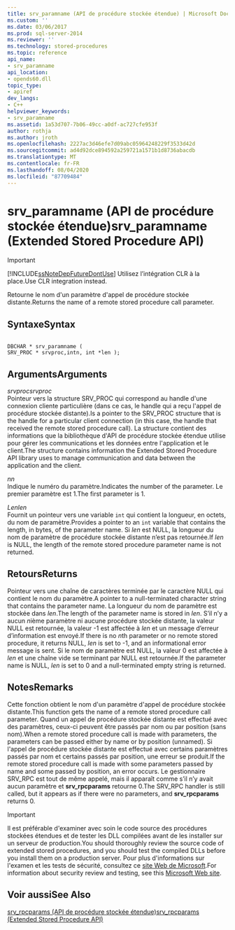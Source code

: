 ```yaml
---
title: srv_paramname (API de procédure stockée étendue) | Microsoft Docs
ms.custom: ''
ms.date: 03/06/2017
ms.prod: sql-server-2014
ms.reviewer: ''
ms.technology: stored-procedures
ms.topic: reference
api_name:
- srv_paramname
api_location:
- opends60.dll
topic_type:
- apiref
dev_langs:
- C++
helpviewer_keywords:
- srv_paramname
ms.assetid: 1a53d707-7b06-49cc-a0df-ac727cfe953f
author: rothja
ms.author: jroth
ms.openlocfilehash: 2227ac3d46efe7d09abc05964248229f3533d42d
ms.sourcegitcommit: ad4d92dce894592a259721a1571b1d8736abacdb
ms.translationtype: MT
ms.contentlocale: fr-FR
ms.lasthandoff: 08/04/2020
ms.locfileid: "87709484"
---
```

# <a name="srv_paramname-extended-stored-procedure-api"></a><span data-ttu-id="4d4c3-102">srv_paramname (API de procédure stockée étendue)</span><span class="sxs-lookup"><span data-stu-id="4d4c3-102">srv_paramname (Extended Stored Procedure API)</span></span>
    
> [!IMPORTANT]  
>  [!INCLUDE[ssNoteDepFutureDontUse](../../includes/ssnotedepfuturedontuse-md.md)] <span data-ttu-id="4d4c3-103">Utilisez l’intégration CLR à la place.</span><span class="sxs-lookup"><span data-stu-id="4d4c3-103">Use CLR integration instead.</span></span>  
  
 <span data-ttu-id="4d4c3-104">Retourne le nom d'un paramètre d'appel de procédure stockée distante.</span><span class="sxs-lookup"><span data-stu-id="4d4c3-104">Returns the name of a remote stored procedure call parameter.</span></span>  
  
## <a name="syntax"></a><span data-ttu-id="4d4c3-105">Syntaxe</span><span class="sxs-lookup"><span data-stu-id="4d4c3-105">Syntax</span></span>  
  
```  
  
DBCHAR * srv_paramname (  
SRV_PROC * srvproc,intn, int *len );  
```  
  
## <a name="arguments"></a><span data-ttu-id="4d4c3-106">Arguments</span><span class="sxs-lookup"><span data-stu-id="4d4c3-106">Arguments</span></span>  
 <span data-ttu-id="4d4c3-107">*srvproc*</span><span class="sxs-lookup"><span data-stu-id="4d4c3-107">*srvproc*</span></span>  
 <span data-ttu-id="4d4c3-108">Pointeur vers la structure SRV_PROC qui correspond au handle d'une connexion cliente particulière (dans ce cas, le handle qui a reçu l'appel de procédure stockée distante).</span><span class="sxs-lookup"><span data-stu-id="4d4c3-108">Is a pointer to the SRV_PROC structure that is the handle for a particular client connection (in this case, the handle that received the remote stored procedure call).</span></span> <span data-ttu-id="4d4c3-109">La structure contient des informations que la bibliothèque d'API de procédure stockée étendue utilise pour gérer les communications et les données entre l'application et le client.</span><span class="sxs-lookup"><span data-stu-id="4d4c3-109">The structure contains information the Extended Stored Procedure API library uses to manage communication and data between the application and the client.</span></span>  
  
 <span data-ttu-id="4d4c3-110">*n*</span><span class="sxs-lookup"><span data-stu-id="4d4c3-110">*n*</span></span>  
 <span data-ttu-id="4d4c3-111">Indique le numéro du paramètre.</span><span class="sxs-lookup"><span data-stu-id="4d4c3-111">Indicates the number of the parameter.</span></span> <span data-ttu-id="4d4c3-112">Le premier paramètre est 1.</span><span class="sxs-lookup"><span data-stu-id="4d4c3-112">The first parameter is 1.</span></span>  
  
 <span data-ttu-id="4d4c3-113">*Len*</span><span class="sxs-lookup"><span data-stu-id="4d4c3-113">*len*</span></span>  
 <span data-ttu-id="4d4c3-114">Fournit un pointeur vers une variable `int` qui contient la longueur, en octets, du nom de paramètre.</span><span class="sxs-lookup"><span data-stu-id="4d4c3-114">Provides a pointer to an `int` variable that contains the length, in bytes, of the parameter name.</span></span> <span data-ttu-id="4d4c3-115">Si *len* est NULL, la longueur du nom de paramètre de procédure stockée distante n’est pas retournée.</span><span class="sxs-lookup"><span data-stu-id="4d4c3-115">If *len* is NULL, the length of the remote stored procedure parameter name is not returned.</span></span>  
  
## <a name="returns"></a><span data-ttu-id="4d4c3-116">Retours</span><span class="sxs-lookup"><span data-stu-id="4d4c3-116">Returns</span></span>  
 <span data-ttu-id="4d4c3-117">Pointeur vers une chaîne de caractères terminée par le caractère NULL qui contient le nom du paramètre.</span><span class="sxs-lookup"><span data-stu-id="4d4c3-117">A pointer to a null-terminated character string that contains the parameter name.</span></span> <span data-ttu-id="4d4c3-118">La longueur du nom de paramètre est stockée dans *len*.</span><span class="sxs-lookup"><span data-stu-id="4d4c3-118">The length of the parameter name is stored in *len*.</span></span> <span data-ttu-id="4d4c3-119">S’il n’y a aucun *n*ième paramètre ni aucune procédure stockée distante, la valeur NULL est retournée, la valeur -1 est affectée à *len* et un message d’erreur d’information est envoyé.</span><span class="sxs-lookup"><span data-stu-id="4d4c3-119">If there is no *n*th parameter or no remote stored procedure, it returns NULL, *len* is set to -1, and an informational error message is sent.</span></span> <span data-ttu-id="4d4c3-120">Si le nom de paramètre est NULL, la valeur 0 est affectée à *len* et une chaîne vide se terminant par NULL est retournée.</span><span class="sxs-lookup"><span data-stu-id="4d4c3-120">If the parameter name is NULL, *len* is set to 0 and a null-terminated empty string is returned.</span></span>  
  
## <a name="remarks"></a><span data-ttu-id="4d4c3-121">Notes</span><span class="sxs-lookup"><span data-stu-id="4d4c3-121">Remarks</span></span>  
 <span data-ttu-id="4d4c3-122">Cette fonction obtient le nom d'un paramètre d'appel de procédure stockée distante.</span><span class="sxs-lookup"><span data-stu-id="4d4c3-122">This function gets the name of a remote stored procedure call parameter.</span></span> <span data-ttu-id="4d4c3-123">Quand un appel de procédure stockée distante est effectué avec des paramètres, ceux-ci peuvent être passés par nom ou par position (sans nom).</span><span class="sxs-lookup"><span data-stu-id="4d4c3-123">When a remote stored procedure call is made with parameters, the parameters can be passed either by name or by position (unnamed).</span></span> <span data-ttu-id="4d4c3-124">Si l'appel de procédure stockée distante est effectué avec certains paramètres passés par nom et certains passés par position, une erreur se produit.</span><span class="sxs-lookup"><span data-stu-id="4d4c3-124">If the remote stored procedure call is made with some parameters passed by name and some passed by position, an error occurs.</span></span> <span data-ttu-id="4d4c3-125">Le gestionnaire SRV_RPC est tout de même appelé, mais il apparaît comme s’il n’y avait aucun paramètre et **srv_rpcparams** retourne 0.</span><span class="sxs-lookup"><span data-stu-id="4d4c3-125">The SRV_RPC handler is still called, but it appears as if there were no parameters, and **srv_rpcparams** returns 0.</span></span>  
  
> [!IMPORTANT]  
>  <span data-ttu-id="4d4c3-126">Il est préférable d'examiner avec soin le code source des procédures stockées étendues et de tester les DLL compilées avant de les installer sur un serveur de production.</span><span class="sxs-lookup"><span data-stu-id="4d4c3-126">You should thoroughly review the source code of extended stored procedures, and you should test the compiled DLLs before you install them on a production server.</span></span> <span data-ttu-id="4d4c3-127">Pour plus d'informations sur l'examen et les tests de sécurité, consultez ce [site Web de Microsoft](https://go.microsoft.com/fwlink/?LinkID=54761&amp;clcid=0x409https://msdn.microsoft.com/security/).</span><span class="sxs-lookup"><span data-stu-id="4d4c3-127">For information about security review and testing, see this [Microsoft Web site](https://go.microsoft.com/fwlink/?LinkID=54761&amp;clcid=0x409https://msdn.microsoft.com/security/).</span></span>  
  
## <a name="see-also"></a><span data-ttu-id="4d4c3-128">Voir aussi</span><span class="sxs-lookup"><span data-stu-id="4d4c3-128">See Also</span></span>  
 [<span data-ttu-id="4d4c3-129">srv_rpcparams &#40;API de procédure stockée étendue&#41;</span><span class="sxs-lookup"><span data-stu-id="4d4c3-129">srv_rpcparams &#40;Extended Stored Procedure API&#41;</span></span>](srv-rpcparams-extended-stored-procedure-api.md)  
  
  
